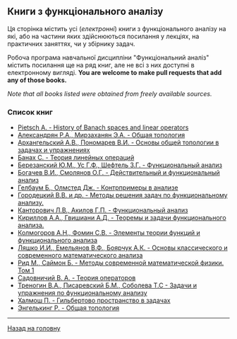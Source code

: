 ## Книги з функціонального аналізу

Ця сторінка містить усі (_електронні_) книги з функціонального аналізу на які, або на частини яких здійснюються посилання у лекціях, на практичних заняттях, чи у збірнику задач.

Робоча програма навчальної дисципліни "Функціональний аналіз" містить посилання ще на ряд книг, але не всі з них доступні в електронному вигляді. **You are welcome to make pull requests that add any of those books.**

_Note that all books listed were obtained from freely available sources._

### Список книг

- [Pietsch A. - History of Banach spaces and linear operators](Pietsch%20A.%20-%20History%20of%20Banach%20spaces%20and%20linear%20operators.pdf)
- [Александрян Р.А., Мирзаханян Э.А. - Общая топология](Александрян%20Р.А.,%20Мирзаханян%20Э.А.%20-%20Общая%20топология.djvu)
- [Архангельский А.В., Пономарев В.И. - Основы общей топологии в задачах и упражнениях](Архангельский%20А.В.,%20Пономарев%20В.И.%20-%20Основы%20общей%20топологии%20в%20задачах%20и%20упражнениях.djvu)
- [Банах С. - Теория линейных операций](Банах%20С.%20-%20Теория%20линейных%20операций.djvu)
- [Березанский Ю.М., Ус Г.Ф., Шефтель З.Г. - Функциональный анализ](Березанский%20Ю.М.,%20Ус%20Г.Ф.,%20Шефтель%20З.Г.%20-%20Функциональный%20анализ.djvu)
- [Богачев В.И., Смолянов О.Г. - Действительный и функциональный анализ](Богачев%20В.И.,%20Смолянов%20О.Г.%20-%20Действительный%20и%20функциональный%20анализ.djvu)
- [Гелбаум Б., Олмстед Дж. - Контрпримеры в анализе](Гелбаум%20Б.,%20Олмстед%20Дж.%20-%20Контрпримеры%20в%20анализе.djvu)
- [Городецкий В.В. и др. - Методы решения задач по функциональному анализу.](Городецкий%20В.В.%20и%20др.%20-%20Методы%20решения%20задач%20по%20функциональному%20анализу.djvu)
- [Канторович Л.В., Акилов Г.П. - Функциональный анализ](Канторович%20Л.В.,%20Акилов%20Г.П.%20-%20Функциональный%20анализ.djvu)
- [Кириллов А.А., Гвишиани А.Д. - Теоремы и задачи функционального анализа.](Кириллов%20А.А.,%20Гвишиани%20А.Д.%20-%20Теоремы%20и%20задачи%20функционального%20анализа.djvu)
- [Колмогоров А.Н., Фомин С.В. - Элементы теории функций и функционального анализа](Колмогоров%20А.Н.,%20Фомин%20С.В.%20-%20Элементы%20теории%20функций%20и%20функционального%20анализа.pdf)
- [Ляшко И.И., Емельянов В.Ф., Боярчук А.К. - Основы классического и современного математического анализа](Ляшко%20И.И.,%20Емельянов%20В.Ф.,%20Боярчук%20А.К.%20-%20Основы%20классического%20и%20современного%20математического%20анализа.djvu)
- [Рид М., Саймон Б. - Методы современной математической физики. Том 1](Рид%20М.,%20Саймон%20Б.%20-%20Методы%20современной%20математической%20физики.%20Том%201.djvu)
- [Садовничий В. А. - Теория операторов](Садовничий%20В.%20А.%20-%20Теория%20операторов.djvu)
- [Треногин В.А., Писаревский Б.М., Соболева Т.С - Задачи и упражнения по функциональному анализу](Треногин%20В.А.,%20Писаревский%20Б.М.,%20Соболева%20Т.С%20-%20Задачи%20и%20упражнения%20по%20функциональному%20анализу.djvu)
- [Халмош П. - Гильбертово пространство в задачах](Халмош%20П.%20-%20Гильбертово%20пространство%20в%20задачах.djvu)
- [Энгелькинг Р. - Общая топология](Энгелькинг%20Р.%20-%20Общая%20топология.djvu)

---

[Назад на головну](../README.md)
